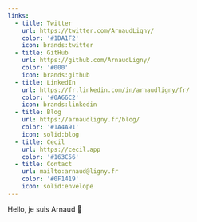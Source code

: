 ```yaml
---
links:
  - title: Twitter
    url: https://twitter.com/ArnaudLigny/
    color: '#1DA1F2'
    icon: brands:twitter
  - title: GitHub
    url: https://github.com/ArnaudLigny/
    color: '#000'
    icon: brands:github
  - title: LinkedIn
    url: https://fr.linkedin.com/in/arnaudligny/fr/
    color: '#0A66C2'
    icon: brands:linkedin
  - title: Blog
    url: https://arnaudligny.fr/blog/
    color: '#1A4A91'
    icon: solid:blog
  - title: Cecil
    url: https://cecil.app
    color: '#163C56'
  - title: Contact
    url: mailto:arnaud@ligny.fr
    color: '#0F1419'
    icon: solid:envelope
---
```

Hello, je suis Arnaud 👋
